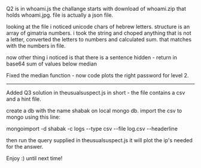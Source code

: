 Q2 is in whoami.js
the challange starts with download of whoami.zip that holds whoami.jpg.
file is actually a json file.

looking at the file i noticed unicode chars of hebrew letters.
structure is an array of gimatria numbers. i took the string and choped anything that is not a letter, converted the letters to numbers and calculated sum. that matches with the numbers in file.

now other thing i noticed is that there is a sentence hidden - return
in
base64
sum
of
values
below
median

Fixed the median function - now code plots the right password for level 2.

-----

Added Q3 solution in theusualsuspect.js
in short - the file contains a csv and a hint file.

create a db with the name shabak on local mongo db.
import the csv to mongo using this line:

mongoimport -d shabak -c logs --type csv --file log.csv --headerline

then run the query supplied in theusualsuspect.js
it will plot the ip's needed for the answer.

Enjoy :)
until next time!
